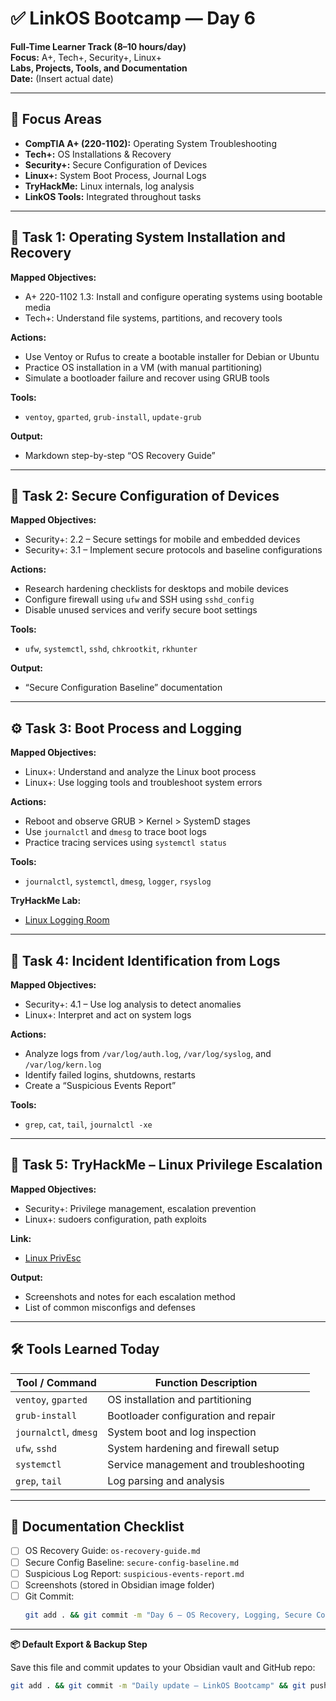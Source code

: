 # ✅ LinkOS Bootcamp — Day 6

**Full-Time Learner Track (8–10 hours/day)**  
**Focus:** A+, Tech+, Security+, Linux+  
**Labs, Projects, Tools, and Documentation**  
**Date:** (Insert actual date)

---

## 🧩 Focus Areas

- **CompTIA A+ (220-1102):** Operating System Troubleshooting  
- **Tech+:** OS Installations & Recovery  
- **Security+:** Secure Configuration of Devices  
- **Linux+:** System Boot Process, Journal Logs  
- **TryHackMe:** Linux internals, log analysis  
- **LinkOS Tools:** Integrated throughout tasks

---

## 🧰 Task 1: Operating System Installation and Recovery

**Mapped Objectives:**  
- A+ 220-1102 1.3: Install and configure operating systems using bootable media  
- Tech+: Understand file systems, partitions, and recovery tools

**Actions:**  
- Use Ventoy or Rufus to create a bootable installer for Debian or Ubuntu  
- Practice OS installation in a VM (with manual partitioning)  
- Simulate a bootloader failure and recover using GRUB tools

**Tools:**  
- `ventoy`, `gparted`, `grub-install`, `update-grub`

**Output:**  
- Markdown step-by-step “OS Recovery Guide”

---

## 🔐 Task 2: Secure Configuration of Devices

**Mapped Objectives:**  
- Security+: 2.2 – Secure settings for mobile and embedded devices  
- Security+: 3.1 – Implement secure protocols and baseline configurations

**Actions:**  
- Research hardening checklists for desktops and mobile devices  
- Configure firewall using `ufw` and SSH using `sshd_config`  
- Disable unused services and verify secure boot settings

**Tools:**  
- `ufw`, `systemctl`, `sshd`, `chkrootkit`, `rkhunter`

**Output:**  
- “Secure Configuration Baseline” documentation

---

## ⚙️ Task 3: Boot Process and Logging

**Mapped Objectives:**  
- Linux+: Understand and analyze the Linux boot process  
- Linux+: Use logging tools and troubleshoot system errors

**Actions:**  
- Reboot and observe GRUB > Kernel > SystemD stages  
- Use `journalctl` and `dmesg` to trace boot logs  
- Practice tracing services using `systemctl status`

**Tools:**  
- `journalctl`, `systemctl`, `dmesg`, `logger`, `rsyslog`

**TryHackMe Lab:**  
- [Linux Logging Room](https://tryhackme.com/room/linuxlogging)

---

## 🧠 Task 4: Incident Identification from Logs

**Mapped Objectives:**  
- Security+: 4.1 – Use log analysis to detect anomalies  
- Linux+: Interpret and act on system logs

**Actions:**  
- Analyze logs from `/var/log/auth.log`, `/var/log/syslog`, and `/var/log/kern.log`  
- Identify failed logins, shutdowns, restarts  
- Create a “Suspicious Events Report”

**Tools:**  
- `grep`, `cat`, `tail`, `journalctl -xe`

---

## 🧪 Task 5: TryHackMe – Linux Privilege Escalation

**Mapped Objectives:**  
- Security+: Privilege management, escalation prevention  
- Linux+: sudoers configuration, path exploits

**Link:**  
- [Linux PrivEsc](https://tryhackme.com/room/linuxprivesc)

**Output:**  
- Screenshots and notes for each escalation method  
- List of common misconfigs and defenses

---

## 🛠️ Tools Learned Today

| Tool / Command         | Function Description                           |
|------------------------|------------------------------------------------|
| `ventoy`, `gparted`    | OS installation and partitioning               |
| `grub-install`         | Bootloader configuration and repair            |
| `journalctl`, `dmesg`  | System boot and log inspection                 |
| `ufw`, `sshd`          | System hardening and firewall setup            |
| `systemctl`            | Service management and troubleshooting         |
| `grep`, `tail`         | Log parsing and analysis                       |

---

## 📁 Documentation Checklist

- [ ] OS Recovery Guide: `os-recovery-guide.md`  
- [ ] Secure Config Baseline: `secure-config-baseline.md`  
- [ ] Suspicious Log Report: `suspicious-events-report.md`  
- [ ] Screenshots (stored in Obsidian image folder)  
- [ ] Git Commit:
  ```bash
  git add . && git commit -m "Day 6 – OS Recovery, Logging, Secure Configuration" && git push origin main
  ```

---

**📦 Default Export & Backup Step**

Save this file and commit updates to your Obsidian vault and GitHub repo:

```bash
git add . && git commit -m "Daily update – LinkOS Bootcamp" && git push origin main
```
